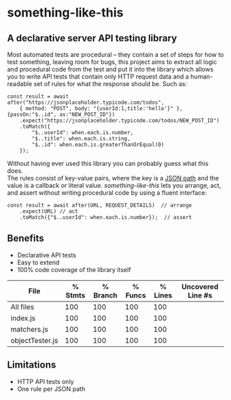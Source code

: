 # something-like-this

## A declarative server API testing library

Most automated tests are procedural – they contain a set of steps for how to test something, leaving room for bugs, this project aims to extract all logic and procedural code from the test and put it into the library which allows you to write API tests that contain only HTTP request data and a human-readable set of rules for what the response should be. Such as:

    const result = await after("https://jsonplaceholder.typicode.com/todos",
        { method: "POST", body: "{userId:1,title:'hello'}" }, {passOn:"$..id", as:"NEW_POST_ID"})
        .expect("https://jsonplaceholder.typicode.com/todos/NEW_POST_ID")
        .toMatch({
            "$..userId": when.each.is.number,
            "$..title": when.each.is.string,
            "$..id": when.each.is.greaterThanOrEqual(0)
        });

Without having ever used this library you can probably guess what this does.  
The rules consist of key-value pairs, where the key is a [JSON path](https://support.smartbear.com/alertsite/docs/monitors/api/endpoint/jsonpath.html) and the value is a callback or literal value.
_something-like-this_ lets you arrange, act, and assert without writing procedural code by using a fluent interface:

    const result = await after(URL, REQUEST_DETAILS)  // arrange
        .expect(URL) // act
        .toMatch({"$..userId": when.each.is.number});  // assert

## Benefits

- Declarative API tests
- Easy to extend
- 100% code coverage of the library itself

| File            | % Stmts | % Branch | % Funcs | % Lines | Uncovered Line #s |
| --------------- | ------- | -------- | ------- | ------- | ----------------- |
| All files       | 100     | 100      | 100     | 100     |
| index.js        | 100     | 100      | 100     | 100     |
| matchers.js     | 100     | 100      | 100     | 100     |
| objectTester.js | 100     | 100      | 100     | 100     |

## Limitations

- HTTP API tests only
- One rule per JSON path
